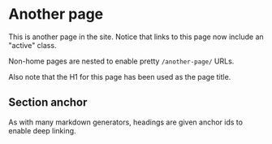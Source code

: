 # Another page

This is another page in the site. Notice that links to this page now include an "active" class.

Non-home pages are nested to enable pretty `/another-page/` URLs.

Also note that the H1 for this page has been used as the page title.

## Section anchor

As with many markdown generators, headings are given anchor ids to enable deep linking.

